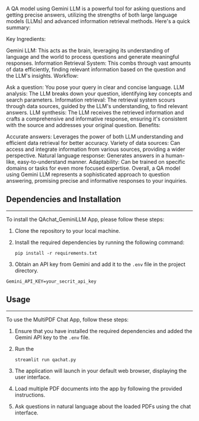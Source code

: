 

A QA model using Gemini LLM is a powerful tool for asking questions and getting precise answers, utilizing the strengths of both large language models (LLMs) and advanced information retrieval methods. Here's a quick summary:

Key Ingredients:

Gemini LLM: This acts as the brain, leveraging its understanding of language and the world to process questions and generate meaningful responses.
Information Retrieval System: This combs through vast amounts of data efficiently, finding relevant information based on the question and the LLM's insights.
Workflow:

Ask a question: You pose your query in clear and concise language.
LLM analysis: The LLM breaks down your question, identifying key concepts and search parameters.
Information retrieval: The retrieval system scours through data sources, guided by the LLM's understanding, to find relevant answers.
LLM synthesis: The LLM receives the retrieved information and crafts a comprehensive and informative response, ensuring it's consistent with the source and addresses your original question.
Benefits:

Accurate answers: Leverages the power of both LLM understanding and efficient data retrieval for better accuracy.
Variety of data sources: Can access and integrate information from various sources, providing a wider perspective.
Natural language response: Generates answers in a human-like, easy-to-understand manner.
Adaptability: Can be trained on specific domains or tasks for even more focused expertise.
Overall, a QA model using Gemini LLM represents a sophisticated approach to question answering, promising precise and informative responses to your inquiries.
## Dependencies and Installation
----------------------------
To install the QAchat_GeminiLLM  App, please follow these steps:

1. Clone the repository to your local machine.

2. Install the required dependencies by running the following command:
   ```
   pip install -r requirements.txt
   ```

3. Obtain an API key from Gemini  and add it to the `.env` file in the project directory.
```commandline
Gemini_API_KEY=your_secrit_api_key
```

## Usage
-----
To use the MultiPDF Chat App, follow these steps:

1. Ensure that you have installed the required dependencies and added the Gemini API key to the `.env` file.

2. Run the 
   ```
   streamlit run qachat.py
   ```

3. The application will launch in your default web browser, displaying the user interface.

4. Load multiple PDF documents into the app by following the provided instructions.

5. Ask questions in natural language about the loaded PDFs using the chat interface.

